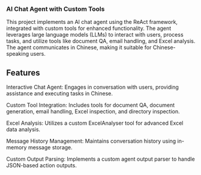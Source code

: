 ### AI Chat Agent with Custom Tools
This project implements an AI chat agent using the ReAct framework, integrated with custom tools for enhanced functionality. The agent leverages large language models (LLMs) to interact with users, process tasks, and utilize tools like document QA, email handling, and Excel analysis. The agent communicates in Chinese, making it suitable for Chinese-speaking users.

## Features
Interactive Chat Agent: Engages in conversation with users, providing assistance and executing tasks in Chinese.

Custom Tool Integration: Includes tools for document QA, document generation, email handling, Excel inspection, and directory inspection.

Excel Analysis: Utilizes a custom ExcelAnalyser tool for advanced Excel data analysis.

Message History Management: Maintains conversation history using in-memory message storage.

Custom Output Parsing: Implements a custom agent output parser to handle JSON-based action outputs.
